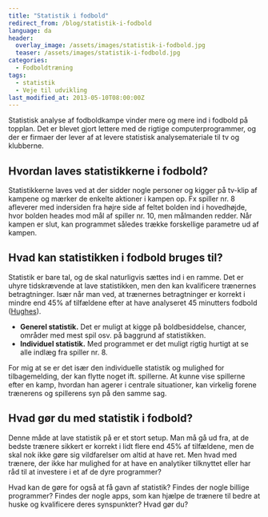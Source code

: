 ```yaml
---
title: "Statistik i fodbold"
redirect_from: /blog/statistik-i-fodbold
language: da
header:
  overlay_image: /assets/images/statistik-i-fodbold.jpg
  teaser: /assets/images/statistik-i-fodbold.jpg
categories:
  - Fodboldtræning
tags:
  - statistik
  - Veje til udvikling
last_modified_at: 2013-05-10T08:00:00Z
---
```


Statistisk analyse af fodboldkampe vinder mere og mere ind i fodbold på topplan. Det er blevet gjort lettere med de rigtige computerprogrammer, og der er firmaer der lever af at levere statistisk analysemateriale til tv og klubberne.

## Hvordan laves statistikkerne i fodbold?

Statistikkerne laves ved at der sidder nogle personer og kigger på tv-klip af kampene og mærker de enkelte aktioner i kampen op. Fx spiller nr. 8 afleverer med indersiden fra højre side af feltet bolden ind i hovedhøjde, hvor bolden heades mod mål af spiller nr. 10, men målmanden redder. Når kampen er slut, kan programmet således trække forskellige parametre ud af kampen.

## Hvad kan statistikken i fodbold bruges til?

Statistik er bare tal, og de skal naturligvis sættes ind i en ramme. Det er uhyre tidskrævende at lave statistikken, men den kan kvalificere trænernes betragtninger. Især når man ved, at trænernes betragtninger er korrekt i mindre end 45% af tilfældene efter at have analyseret 45 minutters fodbold ([Hughes](http://www.coachesinfo.com/index.php?option=com_content&view=article&id=305:analysis-to-coaching&catid=91:general-articles&Itemid=170)).

- **Generel statistik.** Det er muligt at kigge på boldbesiddelse, chancer, områder med mest spil osv. på baggrund af statistikken.
- **Individuel statistik.** Med programmet er det muligt rigtig hurtigt at se alle indlæg fra spiller nr. 8.

For mig at se er det især den individuelle statistik og mulighed for tilbagemelding, der kan flytte noget ift. spillerne. At kunne vise spillerne efter en kamp, hvordan han agerer i centrale situationer, kan virkelig forene trænerens og spillerens syn på den samme sag.

## Hvad gør du med statistik i fodbold?

Denne måde at lave statistik på er et stort setup. Man må gå ud fra, at de bedste trænere sikkert er korrekt i lidt flere end 45% af tilfældene, men de skal nok ikke gøre sig vildfarelser om altid at have ret. Men hvad med trænere, der ikke har mulighed for at have en analytiker tilknyttet eller har råd til at investere i et af de dyre programmer?

Hvad kan de gøre for også at få gavn af statistik? Findes der nogle billige programmer? Findes der nogle apps, som kan hjælpe de trænere til bedre at huske og kvalificere deres synspunkter? Hvad gør du?
